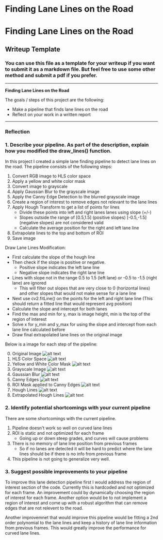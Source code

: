 # **Finding Lane Lines on the Road** 
# **Finding Lane Lines on the Road** 

## Writeup Template

### You can use this file as a template for your writeup if you want to submit it as a markdown file. But feel free to use some other method and submit a pdf if you prefer.

---

**Finding Lane Lines on the Road**

The goals / steps of this project are the following:
* Make a pipeline that finds lane lines on the road
* Reflect on your work in a written report


[//]: # (Image References)

[image0]: ./test_images_output/original_image.png "Original Image"
[image1]: ./test_images_output/hls_image.png "HLS Color Space"
[image2]: ./test_images_output/color_mask_image.png "Yellow and White Color Mask"
[image3]: ./test_images_output/grey_image.png "Grayscale Image"
[image4]: ./test_images_output/blur_image.png "Gaussian Blur"
[image5]: ./test_images_output/canny_image.png "Canny Edges"
[image6]: ./test_images_output/masked_edge_image.png "ROI"
[image7]: ./test_images_output/hough_lines_image.png "Hough Lines Image"
[image8]: ./test_images_output/hough_lines_extrap_image.png "Hough Lines Extrapolated Image"

---

### Reflection

### 1. Describe your pipeline. As part of the description, explain how you modified the draw_lines() function.

In this project I created a simple lane finding pipeline to detect lane lines on the road. The pipeline consists of
the following steps:

1. Convert RGB image to HLS color space
2. Apply a yellow and white color mask
3. Convert image to grayscale
4. Apply Gaussian Blur to the grayscale image
5. Apply the Canny Edge Detection to the blurred grayscale image
6. Create a region of interest to remove edges not relevant to the lane lines
7. Apply Hough Transform to get a list of points for lines
    * Divide these points into left and right lanes lanes using slope (+/-)
    * Slopes outside the range of [0.5,1.5] (positive slopes) [-0.5,-1.5] (negative slopes) are not considered valid
    * Calculate the average position for the right and left lane line
8. Extrapolate lines to the top and bottom of ROI
9. Save image

Draw Lane Lines Modification:

* First calculate the slope of the hough line
* Then check if the slope is positive or negative.
    * Positive slope indicates the left lane line
    * Negative slope indicates the right lane line
* Lines with slope not in the range 0.5 to 1.5 (left lane) or -0.5 to -1.5 (right lane) are ignored
    * This will filter out slopes that are very close to 0 (horizontal lines) and
      other slopes that would not make sense for a lane line
* Next use cv2.fitLine() on the points for the left and right lane line (This should return a fitted line that would represent avg position)
* Calculate the slope and intercept for both lanes
* Find the max and min for y, max is image height, min is the top of the region of interest
* Solve x for y_min and y_max for using the slope and intercept from each lane line calculated before
* Draw final extrapolated lane lines on the original image

Below is a image for each step of the pipeline:

0. Original Image  ![alt text][image0]  
1. HLS Color Space  ![alt text][image1]  
2. Yellow and White Color Mask  ![alt text][image2]  
3. Grayscale Image  ![alt text][image3]  
4. Gaussian Blur  ![alt text][image4]  
5. Canny Edges  ![alt text][image5]  
6. ROI Mask applied to Canny Edges  ![alt text][image6]  
7. Hough Lines ![alt text][image7]  
8. Extrapolated Hough Lines  ![alt text][image8]  




### 2. Identify potential shortcomings with your current pipeline


There are some shortcomings with the current pipeline.

1. Pipeline doesn't work so well on curved lane lines
2. ROI is static and not optimized for each frame 
    * Going up or down steep grades, and curves will cause problems
3. There is no memory of lane line position from previous frames 
    * So if no lanes are detected it will be hard to predict where the lane lines should be if there is no info from previous frame
4. This pipeline is not going to generalize very well.


### 3. Suggest possible improvements to your pipeline

To improve this lane detection pipeline first I would address the region of interest section of the code. Currently this is hardcoded and not optimized for each frame.
An improvement could by dynamically choosing the region of interest for each frame. Another option would be to not implement a region of interest and come up with a 
robust algorithm that can remove edges that are not relevent to the road.

Another improvemnet that would improve this pipeline would be fitting a 2nd order polynomial to the lane lines and keep a history of lane line information from previous frames. This would 
greatly improve the performance for curved lane lines. 




